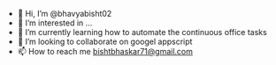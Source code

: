 - 👋 Hi, I’m @bhavyabisht02
- 👀 I’m interested in ...
- 🌱 I’m currently learning how to automate the continuous office tasks 
- 💞️ I’m looking to collaborate on googel appscript 
- 📫 How to reach me bishtbhaskar71@gmail.com 

<!---
bhavyabisht02/bhavyabisht02 is a ✨ special ✨ repository because its `README.md` (this file) appears on your GitHub profile.
You can click the Preview link to take a look at your changes.
--->
